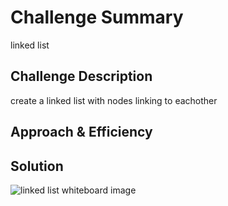 # Challenge Summary
linked list

## Challenge Description
create a linked list with nodes linking to eachother

## Approach & Efficiency



## Solution
![linked list whiteboard image](/assets/.png)

